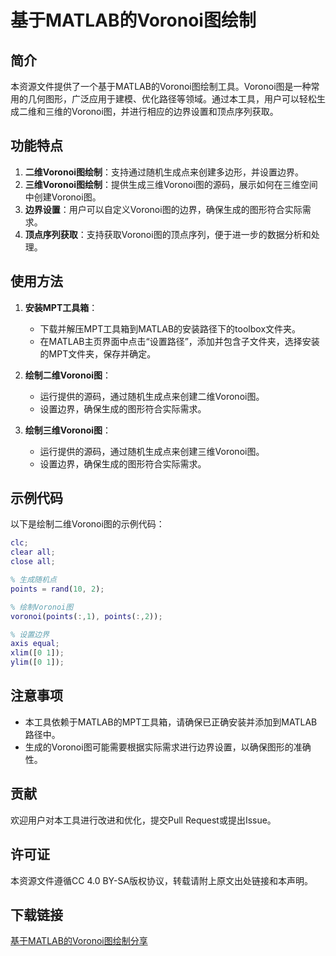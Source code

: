 # 基于MATLAB的Voronoi图绘制

## 简介

本资源文件提供了一个基于MATLAB的Voronoi图绘制工具。Voronoi图是一种常用的几何图形，广泛应用于建模、优化路径等领域。通过本工具，用户可以轻松生成二维和三维的Voronoi图，并进行相应的边界设置和顶点序列获取。

## 功能特点

1. **二维Voronoi图绘制**：支持通过随机生成点来创建多边形，并设置边界。
2. **三维Voronoi图绘制**：提供生成三维Voronoi图的源码，展示如何在三维空间中创建Voronoi图。
3. **边界设置**：用户可以自定义Voronoi图的边界，确保生成的图形符合实际需求。
4. **顶点序列获取**：支持获取Voronoi图的顶点序列，便于进一步的数据分析和处理。

## 使用方法

1. **安装MPT工具箱**：
   - 下载并解压MPT工具箱到MATLAB的安装路径下的toolbox文件夹。
   - 在MATLAB主页界面中点击“设置路径”，添加并包含子文件夹，选择安装的MPT文件夹，保存并确定。

2. **绘制二维Voronoi图**：
   - 运行提供的源码，通过随机生成点来创建二维Voronoi图。
   - 设置边界，确保生成的图形符合实际需求。

3. **绘制三维Voronoi图**：
   - 运行提供的源码，通过随机生成点来创建三维Voronoi图。
   - 设置边界，确保生成的图形符合实际需求。

## 示例代码

以下是绘制二维Voronoi图的示例代码：

```matlab
clc;
clear all;
close all;

% 生成随机点
points = rand(10, 2);

% 绘制Voronoi图
voronoi(points(:,1), points(:,2));

% 设置边界
axis equal;
xlim([0 1]);
ylim([0 1]);
```

## 注意事项

- 本工具依赖于MATLAB的MPT工具箱，请确保已正确安装并添加到MATLAB路径中。
- 生成的Voronoi图可能需要根据实际需求进行边界设置，以确保图形的准确性。

## 贡献

欢迎用户对本工具进行改进和优化，提交Pull Request或提出Issue。

## 许可证

本资源文件遵循CC 4.0 BY-SA版权协议，转载请附上原文出处链接和本声明。

## 下载链接

[基于MATLAB的Voronoi图绘制分享](https://pan.quark.cn/s/a1630bde4672)